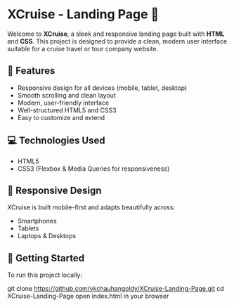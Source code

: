 # XCruise - Landing Page 🚢

Welcome to **XCruise**, a sleek and responsive landing page built with **HTML** and **CSS**. This project is designed to provide a clean, modern user interface suitable for a cruise travel or tour company website.

## 🌟 Features

- Responsive design for all devices (mobile, tablet, desktop)
- Smooth scrolling and clean layout
- Modern, user-friendly interface
- Well-structured HTML5 and CSS3
- Easy to customize and extend


## 💻 Technologies Used

- HTML5
- CSS3 (Flexbox & Media Queries for responsiveness)

## 📱 Responsive Design

XCruise is built mobile-first and adapts beautifully across:

- Smartphones
- Tablets
- Laptops & Desktops

## 🚀 Getting Started

To run this project locally:

git clone https://github.com/vkchauhangoldy/XCruise-Landing-Page.git
cd XCruise-Landing-Page
open index.html in your browser


